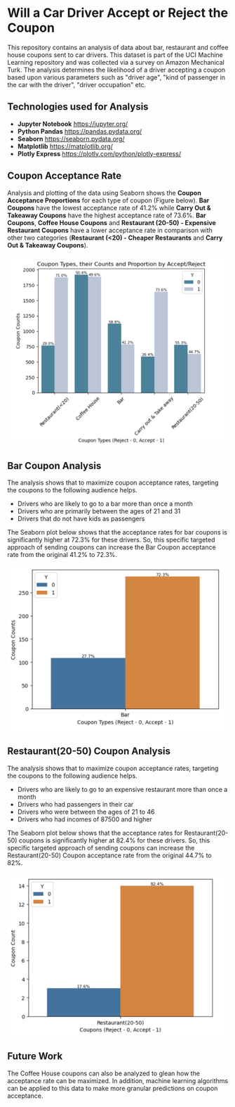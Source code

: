 # Will a Car Driver Accept or Reject the Coupon

This repository contains an analysis of data about bar, restaurant and coffee house coupons sent to car drivers. This dataset is part of the UCI Machine Learning repository and was collected via a survey on Amazon Mechanical Turk. The analysis determines the likelihood of a driver accepting a coupon based upon various parameters such as "driver age", "kind of passenger in the car with the driver", "driver occupation" etc.

## Technologies used for Analysis

 - **Jupyter Notebook** https://jupyter.org/
 - **Python Pandas** https://pandas.pydata.org/
 - **Seaborn** https://seaborn.pydata.org/
 - **Matplotlib** https://matplotlib.org/
 - **Plotly Express** https://plotly.com/python/plotly-express/

## Coupon Acceptance Rate

Analysis and plotting of the data using Seaborn shows the **Coupon Acceptance Proportions** for each type of coupon (Figure below).  **Bar Coupons** have the lowest acceptance rate of 41.2% while **Carry Out & Takeaway Coupons** have the highest acceptance rate of 73.6%. **Bar Coupons**, **Coffee House Coupons** and **Restaurant (20-50) - Expensive Restaurant Coupons** have a lower acceptance rate in comparison with other two categories (**Restaurant (<20) - Cheaper Restaurants** and  **Carry Out & Takeaway Coupons**). 

![alt text](https://github.com/kudiges01/couponanalysis/blob/main/images/couponproportion.png)

## Bar Coupon Analysis

The analysis shows that to maximize coupon acceptance rates, targeting the coupons to the following audience helps.

 - Drivers who are likely to go to a bar more than once a month
 - Drivers who are primarily between the ages of 21 and 31
 - Drivers that do not have kids as passengers
   
The Seaborn plot below shows that the acceptance rates for bar coupons is significantly higher at 72.3% for these drivers. So, this specific targeted approach of sending coupons can increase the Bar Coupon acceptance rate from the original 41.2% to 72.3%.

![alt text](https://github.com/kudiges01/couponanalysis/blob/main/images/Barcoupon.png)

## Restaurant(20-50) Coupon Analysis

The analysis shows that to maximize coupon acceptance rates, targeting the coupons to the following audience helps.

 - Drivers who are likely to go to an expensive restaurant more than once a month
 - Drivers who had passengers in their car
 - Drivers who were between the ages of 21 to 46
 - Drivers who had incomes of 87500 and higher

The Seaborn plot below shows that the acceptance rates for Restaurant(20-50) coupons is significantly higher at 82.4% for these drivers. So, this specific targeted approach of sending coupons can increase the Restaurant(20-50) Coupon acceptance rate from the original 44.7% to 82%.

![alt text](https://github.com/kudiges01/couponanalysis/blob/main/images/Restaurant.png)

## Future Work

The Coffee House coupons can also be analyzed to glean how the acceptance rate can be maximized. In addition, machine learning algorithms can be applied to this data to make more granular predictions on coupon acceptance.


